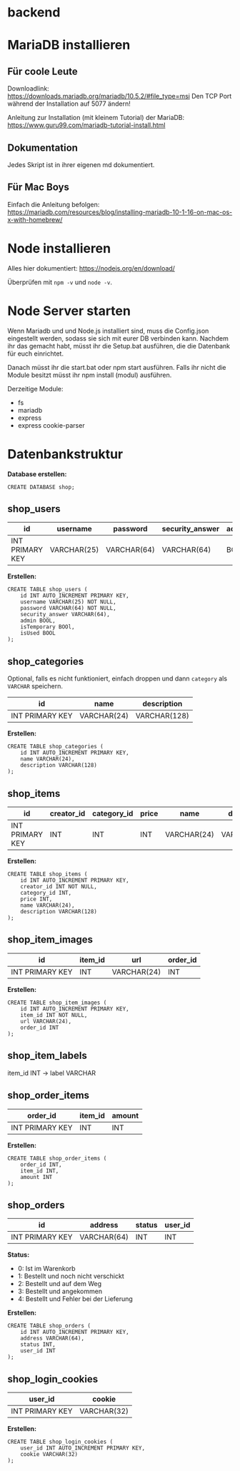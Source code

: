 # backend

# MariaDB installieren

## Für coole Leute

Downloadlink: https://downloads.mariadb.org/mariadb/10.5.2/#file_type=msi
Den TCP Port während der Installation auf 5077 ändern!

Anleitung zur Installation (mit kleinem Tutorial) der MariaDB: https://www.guru99.com/mariadb-tutorial-install.html

## Dokumentation

Jedes Skript ist in ihrer eigenen md dokumentiert.

## Für Mac Boys

Einfach die Anleitung befolgen: https://mariadb.com/resources/blog/installing-mariadb-10-1-16-on-mac-os-x-with-homebrew/

# Node installieren

Alles hier dokumentiert: https://nodejs.org/en/download/

Überprüfen mit `npm -v` und `node -v`.

# Node Server starten

Wenn Mariadb und und Node.js installiert sind, muss die Config.json eingestellt werden, sodass sie sich mit eurer DB verbinden kann.
Nachdem ihr das gemacht habt, müsst ihr die Setup.bat ausführen, die die Datenbank für euch einrichtet.

Danach müsst ihr die start.bat oder npm start ausführen. Falls ihr nicht die Module besitzt müsst ihr npm install (modul) ausführen.

Derzeitige Module:

- fs
- mariadb
- express
- express cookie-parser


# Datenbankstruktur

**Database erstellen:**

```sql=
CREATE DATABASE shop;
```

## shop_users

| id              | username    | password   | security_answer   | admin | isTemporary | isUsed |
| --------------- | ----------- | ---------- | ----------------- | ----- | ----------- | ------ |
| INT PRIMARY KEY | VARCHAR(25) | VARCHAR(64)| VARCHAR(64)       | BOOL  | BOOL        | BOOL   |

**Erstellen:**

```sql=
CREATE TABLE shop_users (
    id INT AUTO_INCREMENT PRIMARY KEY,
    username VARCHAR(25) NOT NULL,
    password VARCHAR(64) NOT NULL,
    security_answer VARCHAR(64),
    admin BOOL,
	isTemporary BOOl,
	isUsed BOOL
);
```

## shop_categories

Optional, falls es nicht funktioniert, einfach droppen und dann `category` als `VARCHAR` speichern.

| id              | name        | description  |
| --------------- | ----------- | ------------ |
| INT PRIMARY KEY | VARCHAR(24) | VARCHAR(128) |

**Erstellen:**

```sql=
CREATE TABLE shop_categories (
    id INT AUTO_INCREMENT PRIMARY KEY,
	name VARCHAR(24),
    description VARCHAR(128)
);
```

## shop_items

| id                  | creator_id | category_id | price | name        | description  | isAvailable |
| ------------------- | --------   | ----------- | ----- | ----------- | ------------ | ----------- |
| INT PRIMARY KEY     | INT        | INT         | INT   | VARCHAR(24) | VARCHAR(128) | BOOL        |

**Erstellen:**

```sql=
CREATE TABLE shop_items (
    id INT AUTO_INCREMENT PRIMARY KEY,
    creator_id INT NOT NULL,
    category_id INT,
    price INT,
    name VARCHAR(24),
    description VARCHAR(128)
);
```

## shop_item_images

| id                  | item_id  | url         | order_id | 
| ------------------- | -------- | ----------- | -------- |
| INT PRIMARY KEY     | INT      | VARCHAR(24) | INT      |

**Erstellen:**

```sql=
CREATE TABLE shop_item_images (
    id INT AUTO_INCREMENT PRIMARY KEY,
    item_id INT NOT NULL,
    url VARCHAR(24),
    order_id INT
);
```

## shop_item_labels

item_id INT -> label VARCHAR

## shop_order_items

| order_id        | item_id  | amount   |
| --------------- | -------- | -------- |
| INT PRIMARY KEY | INT      | INT      |

**Erstellen:**

```sql=
CREATE TABLE shop_order_items (
    order_id INT,
    item_id INT,
    amount INT
);
```

## shop_orders

| id              | address     | status | user_id |
| --------------- | ----------- | ------ | ------- |
| INT PRIMARY KEY | VARCHAR(64) | INT    | INT     |

**Status:**
- 0: Ist im Warenkorb
- 1: Bestellt und noch nicht verschickt
- 2: Bestellt und auf dem Weg
- 3: Bestellt und angekommen
- 4: Bestellt und Fehler bei der Lieferung

**Erstellen:**

```sql=
CREATE TABLE shop_orders (
    id INT AUTO_INCREMENT PRIMARY KEY,
    address VARCHAR(64),
    status INT,
    user_id INT
);
```

## shop_login_cookies

| user_id         | cookie      |
| --------------- | ----------- |
| INT PRIMARY KEY | VARCHAR(32) |

**Erstellen:**

```sql=
CREATE TABLE shop_login_cookies (
    user_id INT AUTO_INCREMENT PRIMARY KEY,
    cookie VARCHAR(32)
);
```